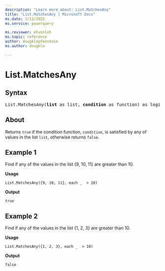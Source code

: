 ```yaml
---
description: "Learn more about: List.MatchesAny"
title: "List.MatchesAny | Microsoft Docs"
ms.date: 3/11/2022
ms.service: powerquery

ms.reviewer: ehvonleh
ms.topic: reference
author: dougklopfenstein
ms.author: dougklo

---
```

# List.MatchesAny

## Syntax

<pre>
List.MatchesAny(<b>list</b> as list, <b>condition</b> as function) as logical
</pre>
  
## About

Returns `true` if the condition function, `condition`, is satisfied by any of values in the list `list`, otherwise returns `false`.

## Example 1

Find if any of the values in the list {9, 10, 11} are greater than 10.

**Usage**

```powerquery-m
List.MatchesAny({9, 10, 11}, each _  > 10)
```

**Output**

`true`

## Example 2

Find if any of the values in the list {1, 2, 3} are greater than 10.

**Usage**

```powerquery-m
List.MatchesAny({1, 2, 3}, each _  > 10)
```

**Output**

`false`
